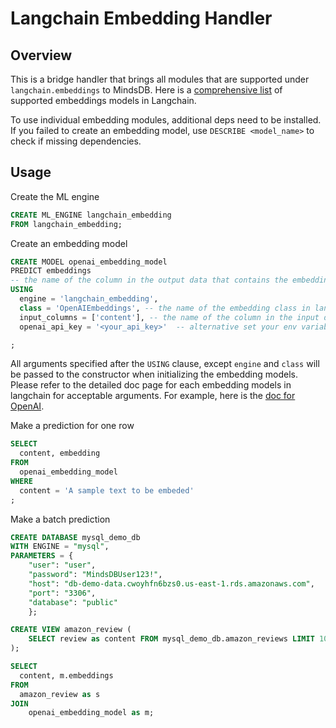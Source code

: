 # Langchain Embedding Handler

## Overview

This is a bridge handler that brings all modules that are supported under
`langchain.embeddings` to MindsDB. Here is a [comprehensive list](https://python.langchain.com/docs/integrations/text_embedding/) of supported embeddings models in Langchain.

To use individual embedding modules, additional deps need to be installed.
If you failed to create an embedding model, use `DESCRIBE <model_name>` to check if missing dependencies.

## Usage

Create the ML engine
```sql
CREATE ML_ENGINE langchain_embedding
FROM langchain_embedding;
```

Create an embedding model
```sql
CREATE MODEL openai_embedding_model
PREDICT embeddings
-- the name of the column in the output data that contains the embedding vectors
USING
  engine = 'langchain_embedding',
  class = 'OpenAIEmbeddings', -- the name of the embedding class in langchain.embeddings, alternatively, you can also use 'openai' instead
  input_columns = ['content'], -- the name of the column in the input data that contains the text info. You can specify multiple columns if they all contain text info to be embeded
  openai_api_key = '<your_api_key>'  -- alternative set your env variable OPEN_AI_API_KEY on the machine that runs MindsDB

;
```
All arguments specified after the `USING` clause, except `engine` and `class` will be passed to the constructor when initializing the embedding models. Please refer to the detailed doc page for each embedding models in langchain for acceptable arguments. For example, here is the [doc for OpenAI](https://api.python.langchain.com/en/latest/embeddings/langchain.embeddings.openai.OpenAIEmbeddings.html).

Make a prediction for one row
```sql
SELECT
  content, embedding
FROM
  openai_embedding_model
WHERE
  content = 'A sample text to be embeded'
;

```

Make a batch prediction
```sql
CREATE DATABASE mysql_demo_db
WITH ENGINE = "mysql",
PARAMETERS = {
    "user": "user",
    "password": "MindsDBUser123!",
    "host": "db-demo-data.cwoyhfn6bzs0.us-east-1.rds.amazonaws.com",
    "port": "3306",
    "database": "public"
    };

CREATE VIEW amazon_review (
    SELECT review as content FROM mysql_demo_db.amazon_reviews LIMIT 10
);

SELECT
  content, m.embeddings
FROM
  amazon_review as s
JOIN
    openai_embedding_model as m;
```
